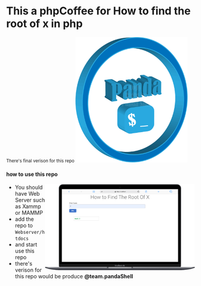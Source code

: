 # This a phpCoffee for How to find the root of x in php  
<small> There's final verison for this repo </small>
<img src="images/Untitled-cpr.png" alt="sleepyPanda" width="300" />
#### how to use this repo 
  <img  align="right" src="images/rtx.png" width="400" />

- You should have Web Server such as Xammp or MAMMP
- add the repo to `Webserver/htdocs`
- and start use this repo 
- there's verison for this repo would be produce **@team.pandaShell** 



